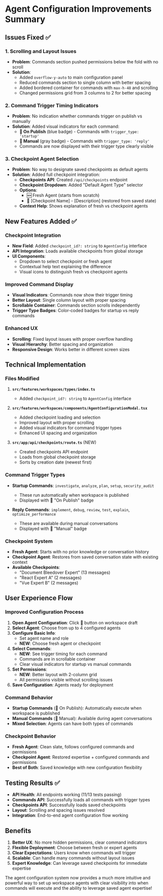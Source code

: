 # Agent Configuration Improvements Summary

## Issues Fixed ✅

### 1. **Scrolling and Layout Issues**
- **Problem**: Commands section pushed permissions below the fold with no scroll
- **Solution**: 
  - Added `overflow-y-auto` to main configuration panel
  - Reduced commands section to single column with better spacing
  - Added bordered container for commands with `max-h-48` and scrolling
  - Changed permissions grid from 3 columns to 2 for better spacing

### 2. **Command Trigger Timing Indicators**
- **Problem**: No indication whether commands trigger on publish vs manually
- **Solution**: Added visual indicators for each command:
  - **🚀 On Publish** (blue badge) - Commands with `trigger_type: 'startup'`
  - **💬 Manual** (gray badge) - Commands with `trigger_type: 'reply'`
  - Commands are now displayed with their trigger type clearly visible

### 3. **Checkpoint Agent Selection**
- **Problem**: No way to designate saved checkpoints as default agents
- **Solution**: Added full checkpoint integration:
  - **Checkpoints API**: Created `/api/checkpoints` endpoint
  - **Checkpoint Dropdown**: Added "Default Agent Type" selector
  - **Options**:
    - 🆕 Fresh Agent (starts from scratch)
    - 💾 [Checkpoint Name] - [Description] (restored from saved state)
  - **Context Help**: Shows explanation of fresh vs checkpoint agents

## New Features Added ✅

### **Checkpoint Integration**
- **New Field**: Added `checkpoint_id?: string` to `AgentConfig` interface
- **API Integration**: Loads available checkpoints from global storage
- **UI Components**: 
  - Dropdown to select checkpoint or fresh agent
  - Contextual help text explaining the difference
  - Visual icons to distinguish fresh vs checkpoint agents

### **Improved Command Display**
- **Visual Indicators**: Commands now show their trigger timing
- **Better Layout**: Single column layout with proper spacing
- **Scrollable Container**: Commands section scrolls independently
- **Trigger Type Badges**: Color-coded badges for startup vs reply commands

### **Enhanced UX**
- **Scrolling**: Fixed layout issues with proper overflow handling
- **Visual Hierarchy**: Better spacing and organization
- **Responsive Design**: Works better in different screen sizes

## Technical Implementation

### **Files Modified**
1. **`src/features/workspaces/types/index.ts`**
   - Added `checkpoint_id?: string` to `AgentConfig` interface

2. **`src/features/workspaces/components/AgentConfigurationModal.tsx`**
   - Added checkpoint loading and selection
   - Improved layout with proper scrolling
   - Added visual indicators for command trigger types
   - Enhanced UI spacing and organization

3. **`src/app/api/checkpoints/route.ts`** (NEW)
   - Created checkpoints API endpoint
   - Loads from global checkpoint storage
   - Sorts by creation date (newest first)

### **Command Trigger Types**
- **Startup Commands**: `investigate`, `analyze`, `plan`, `setup`, `security_audit`
  - These run automatically when workspace is published
  - Displayed with 🚀 "On Publish" badge
  
- **Reply Commands**: `implement`, `debug`, `review`, `test`, `explain`, `optimize_performance`
  - These are available during manual conversations
  - Displayed with 💬 "Manual" badge

### **Checkpoint System**
- **Fresh Agent**: Starts with no prior knowledge or conversation history
- **Checkpoint Agent**: Restores from saved conversation state with existing context
- **Available Checkpoints**: 
  - "Document Bleedover Expert" (13 messages)
  - "React Expert A" (2 messages)  
  - "Vue Expert B" (2 messages)

## User Experience Flow

### **Improved Configuration Process**
1. **Open Agent Configuration**: Click 🤖 button on workspace draft
2. **Select Agent**: Choose from up to 4 configured agents
3. **Configure Basic Info**:
   - Set agent name and role
   - **NEW**: Choose fresh agent or checkpoint
4. **Select Commands**: 
   - **NEW**: See trigger timing for each command
   - Commands are in scrollable container
   - Clear visual indicators for startup vs manual commands
5. **Set Permissions**: 
   - **NEW**: Better layout with 2-column grid
   - All permissions visible without scrolling issues
6. **Save Configuration**: Agents ready for deployment

### **Command Behavior**
- **Startup Commands** (🚀 On Publish): Automatically execute when workspace is published
- **Manual Commands** (💬 Manual): Available during agent conversations
- **Mixed Selection**: Agents can have both types of commands

### **Checkpoint Behavior**
- **Fresh Agent**: Clean slate, follows configured commands and permissions
- **Checkpoint Agent**: Restored expertise + configured commands and permissions
- **Best of Both**: Saved knowledge with new configuration flexibility

## Testing Results ✅

- **API Health**: All endpoints working (11/13 tests passing)
- **Commands API**: Successfully loads all commands with trigger types
- **Checkpoints API**: Successfully loads saved checkpoints
- **Layout**: Scrolling and spacing issues resolved
- **Integration**: End-to-end agent configuration flow working

## Benefits

1. **Better UX**: No more hidden permissions, clear command indicators
2. **Flexible Deployment**: Choose between fresh or expert agents
3. **Clear Expectations**: Users know when commands will trigger
4. **Scalable**: Can handle many commands without layout issues
5. **Expert Knowledge**: Can leverage saved checkpoints for immediate expertise

The agent configuration system now provides a much more intuitive and powerful way to set up workspace agents with clear visibility into when commands will execute and the ability to leverage saved agent expertise!